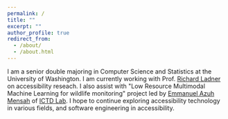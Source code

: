 ```yaml
---
permalink: /
title: ""
excerpt: ""
author_profile: true
redirect_from: 
  - /about/
  - /about.html
---
```


I am a senior double majoring in Computer Science and Statistics at the University of Washington. I am currently working with Prof. [Richard Ladner](https://www.cs.washington.edu/people/faculty/ladner) on accessibility reseach. I also assist with "Low Resource Multimodal Machine Learning for wildlife monitoring" project led by [Emmanuel Azuh Mensah](https://emazuh.github.io/) of [ICTD Lab](https://ictd.cs.washington.edu/). I hope to continue exploring accessibility technology in various fields, and software engineering in accessibility.

